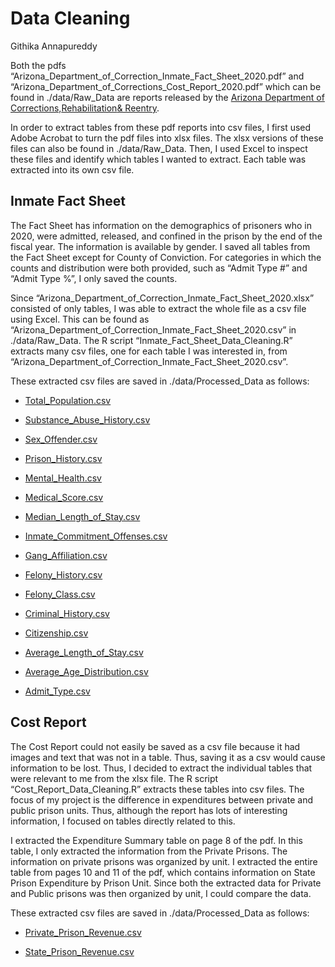 # Data Cleaning
Githika Annapureddy

Both the pdfs
“Arizona_Department_of_Correction_Inmate_Fact_Sheet_2020.pdf” and
“Arizona_Department_of_Corrections_Cost_Report_2020.pdf” which can be
found in ./data/Raw_Data are reports released by the [Arizona Department
of
Corrections,](https://azlibrary.gov/sla/agency_histories/department-corrections)[Rehabilitation](https://corrections.az.gov/data-reports)[&
Reentry](https://azlibrary.gov/sla/agency_histories/department-corrections).

In order to extract tables from these pdf reports into csv files, I
first used Adobe Acrobat to turn the pdf files into xlsx files. The xlsx
versions of these files can also be found in ./data/Raw_Data. Then, I
used Excel to inspect these files and identify which tables I wanted to
extract. Each table was extracted into its own csv file.

## Inmate Fact Sheet

The Fact Sheet has information on the demographics of prisoners who in
2020, were admitted, released, and confined in the prison by the end of
the fiscal year. The information is available by gender. I saved all
tables from the Fact Sheet except for County of Conviction. For
categories in which the counts and distribution were both provided, such
as “Admit Type \#” and “Admit Type %”, I only saved the counts.

Since “Arizona_Department_of_Correction_Inmate_Fact_Sheet_2020.xlsx”
consisted of only tables, I was able to extract the whole file as a csv
file using Excel. This can be found as
“Arizona_Department_of_Correction_Inmate_Fact_Sheet_2020.csv” in
./data/Raw_Data. The R script “Inmate_Fact_Sheet_Data_Cleaning.R”
extracts many csv files, one for each table I was interested in, from
“Arizona_Department_of_Correction_Inmate_Fact_Sheet_2020.csv”.

These extracted csv files are saved in ./data/Processed_Data as follows:

-   [Total_Population.csv](https://github.com/githika99/stat_project/blob/main/Project1/data/Processed_Data/Total_Population.csv "Total_Population.csv")

-   [Substance_Abuse_History.csv](https://github.com/githika99/stat_project/blob/main/Project1/data/Processed_Data/Substance_Abuse_History.csv "Substance_Abuse_History.csv")

-   [Sex_Offender.csv](https://github.com/githika99/stat_project/blob/main/Project1/data/Processed_Data/Sex_Offender.csv "Sex_Offender.csv")

-   [Prison_History.csv](https://github.com/githika99/stat_project/blob/main/Project1/data/Processed_Data/Prison_History.csv "Prison_History.csv")

-   [Mental_Health.csv](https://github.com/githika99/stat_project/blob/main/Project1/data/Processed_Data/Mental_Health.csv "Mental_Health.csv")

-   [Medical_Score.csv](https://github.com/githika99/stat_project/blob/main/Project1/data/Processed_Data/Medical_Score.csv "Medical_Score.csv")

-   [Median_Length_of_Stay.csv](https://github.com/githika99/stat_project/blob/main/Project1/data/Processed_Data/Median_Length_of_Stay.csv "Median_Length_of_Stay.csv")

-   [Inmate_Commitment_Offenses.csv](https://github.com/githika99/stat_project/blob/main/Project1/data/Processed_Data/Inmate_Commitment_Offenses.csv "Inmate_Commitment_Offenses.csv")

-   [Gang_Affiliation.csv](https://github.com/githika99/stat_project/blob/main/Project1/data/Processed_Data/Gang_Affiliation.csv "Gang_Affiliation.csv")

-   [Felony_History.csv](https://github.com/githika99/stat_project/blob/main/Project1/data/Processed_Data/Felony_History.csv "Felony_History.csv")

-   [Felony_Class.csv](https://github.com/githika99/stat_project/blob/main/Project1/data/Processed_Data/Felony_Class.csv "Felony_Class.csv")

-   [Criminal_History.csv](https://github.com/githika99/stat_project/blob/main/Project1/data/Processed_Data/Criminal_History.csv "Criminal_History.csv")

-   [Citizenship.csv](https://github.com/githika99/stat_project/blob/main/Project1/data/Processed_Data/Citizenship.csv "Citizenship.csv")

-   [Average_Length_of_Stay.csv](https://github.com/githika99/stat_project/blob/main/Project1/data/Processed_Data/Average_Length_of_Stay.csv "Average_Length_of_Stay.csv")

-   [Average_Age_Distribution.csv](https://github.com/githika99/stat_project/blob/main/Project1/data/Processed_Data/Average_Age_Distribution.csv "Average_Age_Distribution.csv")

-   [Admit_Type.csv](https://github.com/githika99/stat_project/blob/main/Project1/data/Processed_Data/Admit_Type.csv "Admit_Type.csv")

## Cost Report

The Cost Report could not easily be saved as a csv file because it had
images and text that was not in a table. Thus, saving it as a csv would
cause information to be lost. Thus, I decided to extract the individual
tables that were relevant to me from the xlsx file. The R script
“Cost_Report_Data_Cleaning.R” extracts these tables into csv files. The
focus of my project is the difference in expenditures between private
and public prison units. Thus, although the report has lots of
interesting information, I focused on tables directly related to this.

I extracted the Expenditure Summary table on page 8 of the pdf. In this
table, I only extracted the information from the Private Prisons. The
information on private prisons was organized by unit. I extracted the
entire table from pages 10 and 11 of the pdf, which contains information
on State Prison Expenditure by Prison Unit. Since both the extracted
data for Private and Public prisons was then organized by unit, I could
compare the data.

These extracted csv files are saved in ./data/Processed_Data as follows:

-   [Private_Prison_Revenue.csv](https://github.com/githika99/stat_project/blob/main/Project1/data/Processed_Data/Private_Prison_Revenue.csv "Private_Prison_Revenue.csv")

-   [State_Prison_Revenue.csv](https://github.com/githika99/stat_project/blob/main/Project1/data/Processed_Data/State_Prison_Revenue.csv "State_Prison_Revenue.csv")
